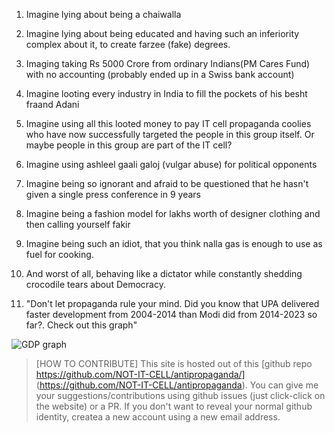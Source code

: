 1.  Imagine lying about being a chaiwalla

1. Imagine lying about being educated and having such an inferiority complex about it, to create farzee (fake) degrees.

1.  Imaging taking Rs 5000 Crore from ordinary Indians(PM Cares Fund) with no accounting (probably ended up in a Swiss bank account)

1. Imagine looting every industry in India to fill the pockets of his besht fraand Adani

1. Imagine using all this looted money to pay IT cell propaganda coolies who have now successfully targeted the people in this group itself. Or maybe people in this group are part of the IT cell?

1. Imagine using ashleel gaali galoj (vulgar abuse) for political opponents

1. Imagine being so ignorant and afraid to be questioned that he hasn't given a single press conference in 9 years

1. Imagine being a fashion model for lakhs worth of designer clothing and then calling yourself fakir

1. Imagine being such an idiot, that you think nalla gas is enough to use as fuel for cooking.

1. And worst of all, behaving like a dictator while constantly shedding crocodile tears about Democracy.

1. "Don't let propaganda rule your mind. Did you know that UPA delivered faster development from 2004-2014 than Modi did from 2014-2023 so far?. Check out this graph"

![GDP graph](https://preview.redd.it/hkif11znbyqb1.jpeg?width=966&format=pjpg&auto=webp&s=fd8fd183981b6d08143556d3bb99311b29c55e9e)

>[HOW TO CONTRIBUTE]
> This site is hosted out of this  [github repo https://github.com/NOT-IT-CELL/antipropaganda/] (https://github.com/NOT-IT-CELL/antipropaganda). You can give me your suggestions/contributions using github issues (just click-click on the website) or a PR. If you don't want to reveal your normal github identity, createa a new account using a new email address. 
